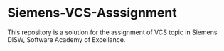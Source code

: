 # Siemens-VCS-Asssignment
This repository is a solution for the assignment of VCS topic in Siemens DISW, Software Academy of Excellance.
